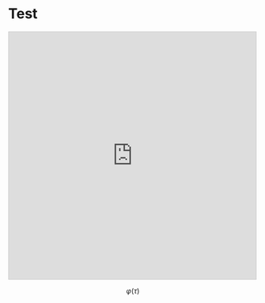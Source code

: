# Test

<script id="MathJax-script" async src="https://cdn.jsdelivr.net/npm/mathjax@3/es5/tex-mml-chtml.js"></script>

<iframe src="https://www.desmos.com/calculator/fsa2ao9la1?embed" width="500" height="500" style="border: 1px solid #ccc" frameborder=0></iframe>

$$
  \varphi(\tau)
$$
